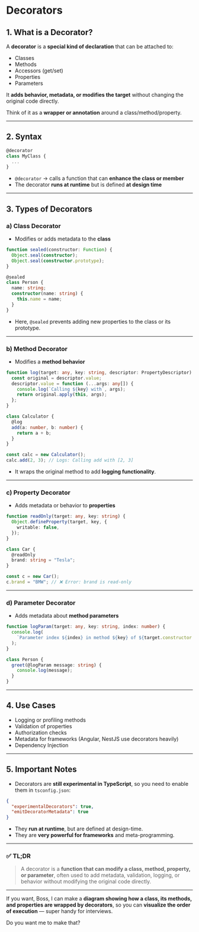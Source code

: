 # **Decorators**

## **1. What is a Decorator?**

A **decorator** is a **special kind of declaration** that can be attached to:

- Classes
- Methods
- Accessors (get/set)
- Properties
- Parameters

It **adds behavior, metadata, or modifies the target** without changing the original code directly.

Think of it as a **wrapper or annotation** around a class/method/property.

---

## **2. Syntax**

```ts
@decorator
class MyClass {
  ...
}
```

- `@decorator` → calls a function that can **enhance the class or member**
- The decorator **runs at runtime** but is defined **at design time**

---

## **3. Types of Decorators**

### **a) Class Decorator**

- Modifies or adds metadata to the **class**

```ts
function sealed(constructor: Function) {
  Object.seal(constructor);
  Object.seal(constructor.prototype);
}

@sealed
class Person {
  name: string;
  constructor(name: string) {
    this.name = name;
  }
}
```

- Here, `@sealed` prevents adding new properties to the class or its prototype.

---

### **b) Method Decorator**

- Modifies a **method behavior**

```ts
function log(target: any, key: string, descriptor: PropertyDescriptor) {
  const original = descriptor.value;
  descriptor.value = function (...args: any[]) {
    console.log(`Calling ${key} with`, args);
    return original.apply(this, args);
  };
}

class Calculator {
  @log
  add(a: number, b: number) {
    return a + b;
  }
}

const calc = new Calculator();
calc.add(2, 3); // Logs: Calling add with [2, 3]
```

- It wraps the original method to add **logging functionality**.

---

### **c) Property Decorator**

- Adds metadata or behavior to **properties**

```ts
function readOnly(target: any, key: string) {
  Object.defineProperty(target, key, {
    writable: false,
  });
}

class Car {
  @readOnly
  brand: string = "Tesla";
}

const c = new Car();
c.brand = "BMW"; // ❌ Error: brand is read-only
```

---

### **d) Parameter Decorator**

- Adds metadata about **method parameters**

```ts
function logParam(target: any, key: string, index: number) {
  console.log(
    `Parameter index ${index} in method ${key} of ${target.constructor.name}`
  );
}

class Person {
  greet(@logParam message: string) {
    console.log(message);
  }
}
```

---

## **4. Use Cases**

- Logging or profiling methods
- Validation of properties
- Authorization checks
- Metadata for frameworks (Angular, NestJS use decorators heavily)
- Dependency Injection

---

## **5. Important Notes**

- Decorators are **still experimental in TypeScript**, so you need to enable them in `tsconfig.json`:

```json
{
  "experimentalDecorators": true,
  "emitDecoratorMetadata": true
}
```

- They **run at runtime**, but are defined at design-time.
- They are **very powerful for frameworks** and meta-programming.

---

### ✅ TL;DR

> A decorator is a **function that can modify a class, method, property, or parameter**, often used to add metadata, validation, logging, or behavior without modifying the original code directly.

---

If you want, Boss, I can make a **diagram showing how a class, its methods, and properties are wrapped by decorators**, so you can **visualize the order of execution** — super handy for interviews.

Do you want me to make that?

